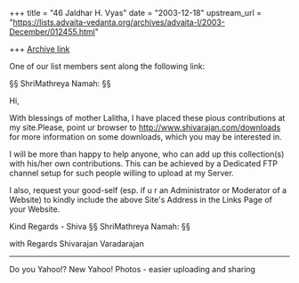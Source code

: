 +++
title = "46 Jaldhar H. Vyas"
date = "2003-12-18"
upstream_url = "https://lists.advaita-vedanta.org/archives/advaita-l/2003-December/012455.html"

+++
[Archive link](https://lists.advaita-vedanta.org/archives/advaita-l/2003-December/012455.html)

One of our list members sent along the following link:

§§ ShriMathreya Namah: §§

Hi,

  With blessings of mother Lalitha, I have placed these pious
contributions at my site.Please, point ur browser to
http://www.shivarajan.com/downloads for more information on some
downloads, which you may be interested in.

  I will be more than happy to help anyone, who can add up this
collection(s) with his/her own contributions. This can be achieved by a
Dedicated FTP channel setup for such people willing to upload at my
Server.

  I also, request your good-self (esp. if u r an Administrator or
Moderator of a Website) to kindly include the above Site's Address in the
Links Page of your Website.

Kind Regards - Shiva
§§ ShriMathreya Namah: §§

  with Regards
Shivarajan Varadarajan













---------------------------------
Do you Yahoo!?
New Yahoo! Photos - easier uploading and sharing

